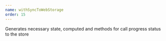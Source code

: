 ```yaml
---
name: withSyncToWebStorage
order: 15
---
```



Generates necessary state, computed and methods for call progress status to the store
